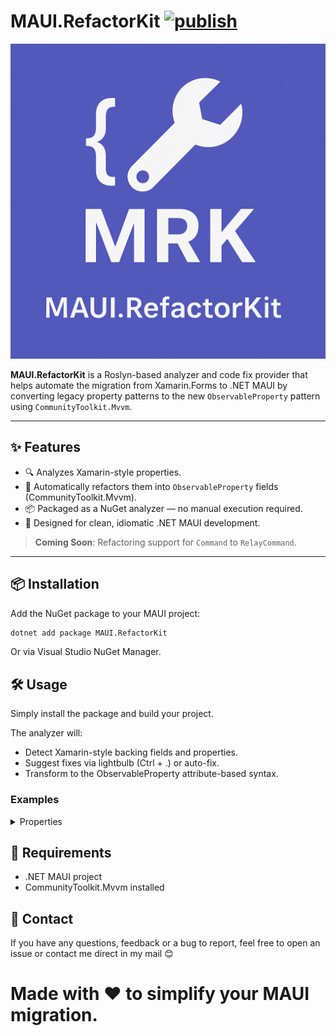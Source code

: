 # MAUI.RefactorKit [![publish](https://github.com/SkJonko/MAUI.RefactorKit/actions/workflows/publish.yml/badge.svg?branch=master)](https://github.com/SkJonko/MAUI.RefactorKit/actions/workflows/publish.yml)

![Logo](assets/banner.png)


**MAUI.RefactorKit** is a Roslyn-based analyzer and code fix provider that helps automate the migration from Xamarin.Forms to .NET MAUI by converting legacy property patterns to the new `ObservableProperty` pattern using `CommunityToolkit.Mvvm`.

---

## ✨ Features

- 🔍 Analyzes Xamarin-style properties.
- 🔧 Automatically refactors them into `ObservableProperty` fields (CommunityToolkit.Mvvm).
- 📦 Packaged as a NuGet analyzer — no manual execution required.
- 🧠 Designed for clean, idiomatic .NET MAUI development.

> **Coming Soon**: Refactoring support for `Command` to `RelayCommand`.

---

## 📦 Installation

Add the NuGet package to your MAUI project:

```bash
dotnet add package MAUI.RefactorKit
```
Or via Visual Studio NuGet Manager.

## 🛠 Usage

Simply install the package and build your project.

The analyzer will:

- Detect Xamarin-style backing fields and properties.
- Suggest fixes via lightbulb (Ctrl + .) or auto-fix.
- Transform to the ObservableProperty attribute-based syntax.

### Examples

<details>
    <summary>Properties</summary>

### Before:

```
private string _name;
public string Name
{
    get => _name;
    set
    {
        _name = value;
        OnPropertyChanged(nameof(Name));
    }
}
```

### After:

```
[ObservableProperty]
private string Name;
```

---

### Before:

```
private string _test;
public string Test
{
    get => _test;
    set
    {
        _test = value;
        OnPropertyChanged("CanExecuteCommand");
    }
}
```

### After:

```
[ObservableProperty]
[NotifyPropertyChangedFor(nameof(CanExecuteCommand))]
public partial string Test { get; set; }
```

---

### Before:

```
private string _test1;
public string Test1
{
    get => _test1;
    set
    {
        _test1 = value;
        OnPropertyChanged(nameof(CanExecuteCommand));
    }
}
```

### After:

```
[ObservableProperty]
[NotifyPropertyChangedFor(nameof(CanExecuteCommand))]
public partial string Test1 { get; set; }
```

---

### Before:

```
private bool _canExecuteCommand = false;
public bool CanExecuteCommand
{
    get { return _canExecuteCommand; }
    set { SetProperty(ref _canExecuteCommand, value); }
}
```

### After:

```
ObservableProperty]
public partial bool CanExecuteCommand { get; set; } = false;
```

</details>

## 📌 Requirements

- .NET MAUI project
- CommunityToolkit.Mvvm installed

## 🤝 Contact
If you have any questions, feedback or a bug to report, feel free to open an issue or contact me direct in my mail 😊

# Made with ❤️ to simplify your MAUI migration.
